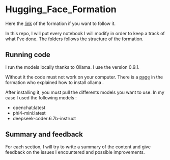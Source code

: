 # Hugging_Face_Formation

Here the [link](https://huggingface.co/learn/agents-course/unit0/introduction) of the formation if you want to follow it.


In this repo, I will put every notebook I will modify in order to keep a track of what I've done.
The folders follows the structure of the formation.


## Running code
I run the models locally thanks to Ollama. I use the version 0.9.1.

Without it the code must not work on your computer. There is a [page](https://huggingface.co/learn/agents-course/unit0/onboarding) in the formation who explained how to install ollama .

After installing it, you must pull the differents models you want to use. In my case I used the following models :

- openchat:latest
- phi4-mini:latest
- deepseek-coder:6.7b-instruct

## Summary and feedback

For each section, I will try to write a summary of the content and give feedback on the issues I encountered and possible improvements.

